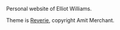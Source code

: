 Personal website of Elliot Williams.

Theme is [Reverie](https://github.com/amitmerchant1990/reverie), copyright Amit Merchant.

